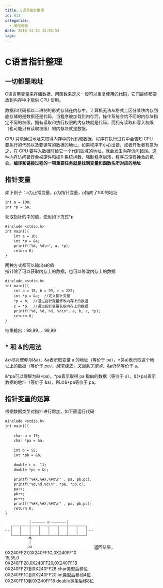 ```yaml
---
title: C语言指针整理
id: 813
categories:
  - 编程语言
date: 2016-11-12 18:05:54
tags:
---
```

# C语言指针整理
## 一切都是地址
C语言用变量来存储数据，用函数来定义一段可以重复使用的代码，它们最终都要放到内存中才能供 CPU 使用。

数据和代码都以二进制的形式存储在内存中，计算机无法从格式上区分某块内存到底存储的是数据还是代码。当程序被加载到内存后，操作系统会给不同的内存块指定不同的权限，拥有读取和执行权限的内存块就是代码，而拥有读取和写入权限（也可能只有读取权限）的内存块就是数据。

CPU 只能通过地址来取得内存中的代码和数据，程序在执行过程中会告知 CPU 要执行的代码以及要读写的数据的地址。如果程序不小心出错，或者开发者有意为之，在 CPU 要写入数据时给它一个代码区域的地址，就会发生内存访问错误。这种内存访问错误会被硬件和操作系统拦截，强制程序崩溃，程序员没有挽救的机会。**编译和链接过程的一项重要任务就是找到变量和函数名所对应的地址**

## 指针变量
如下例子：a为正常变量，p为指针变量，p指向了100的地址
``` 
int a = 100;
int *p = &a;
``` 
获取指针的中的值，使用如下方式*p
``` 
#include <stdio.h>
int main(){
    int a = 10;
    int *p = &a;
    printf("%d, %d\n", a, *p); 
    return 0;
}
``` 
两种方式都可以输出a的值  
指针除了可以获取内存上的数据，也可以修改内存上的数据
``` 
#include <stdio.h>
int main(){
    int a = 15, b = 99, c = 222;
    int *p = &a;  //定义指针变量
    *p = b;  //通过指针变量修改内存上的数据
    c = *p;  //通过指针变量获取内存上的数据
    printf("%d, %d, %d, %d\n", a, b, c, *p);
    return 0;
}
``` 
结果输出：99,99，，99,99
##  * 和 &的用法
*&a可以理解为*(&a)，&a表示取变量 a 的地址（等价于 pa），*(&a)表示取这个地址上的数据（等价于 *pa），绕来绕去，又回到了原点，*&a仍然等价于 a。

&*pa可以理解为&(*pa)，*pa表示取得 pa 指向的数据（等价于 a），&(*pa)表示数据的地址（等价于 &a），所以&*pa等价于 pa。

##  指针变量的运算
根据数据类型对指针进行增加，如下面运行代码
``` 
#include <stdio.h>
int main(){
	
    char a = 15;
	char *pa = &a;
	
    int b = 55;
	int *pb = &b;

    double c = 	11;
    double *pc = &c;
    
    printf("%#X,%#X,%#X\n" , pa, pb,pc);  
    printf("%d,%d,%d\n", *pa, *pb,c); 
    pa++;
    pb++;
    pc++;
    printf("%#X,%#X,%#X\n" , pa, pb,pc); 
    return 0;
}
``` 

![Alt text](../images/2016/11/c_point_1.jpg) 
返回结果，  
0X240FF27,0X240FF1C,0X240FF10  
15,55,0  
0X240FF28,0X240FF20,0X240FF18  
0X240FF27到0X240FF28 char类型后移位  
0X240FF1C到0X240FF20 int类型后移动4位  
0X240FF10到0X240FF18 double类型后移8位  



















